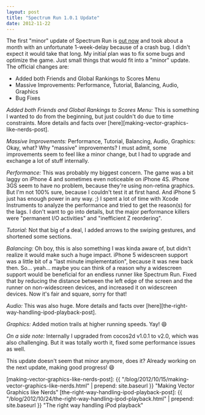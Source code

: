 ```yaml
---
layout: post
title: "Spectrum Run 1.0.1 Update"
date: 2012-11-22
---
```

The first "minor" update of Spectrum Run is [out now][spectrum-run] and took about a month with an unfortunate 1-week-delay because of a crash bug. I didn't expect it would take that long. My initial plan was to fix some bugs and optimize the game. Just small things that would fit into a "minor" update. The official changes are:

- Added both Friends and Global Rankings to Scores Menu
- Massive Improvements: Performance, Tutorial, Balancing, Audio, Graphics
- Bug Fixes

_Added both Friends and Global Rankings to Scores Menu:_ This is something I wanted to do from the beginning, but just couldn't do due to time constraints. More details and facts over [here][making-vector-graphics-like-nerds-post].

_Massive Improvements:_ Performance, Tutorial, Balancing, Audio, Graphics: Okay, what? Why "massive" improvements? I must admit, some improvements seem to feel like a minor change, but I had to upgrade and exchange a lot of stuff internally.

_Performance:_ This was probably my biggest concern. The game was a bit laggy on iPhone 4 and sometimes even noticeable on iPhone 4S. iPhone 3GS seem to have no problem, because they're using non-retina graphics. But I'm not 100% sure, because I couldn't test it at first hand. And iPhone 5 just has enough power in any way. ;) I spent a lot of time with Xcode Instruments to analyze the performance and tried to get the reason(s) for the lags. I don't want to go into details, but the major performance killers were "permanent I/O activities" and "inefficient Z reordering".

_Tutorial:_ Not that big of a deal, I added arrows to the swiping gestures, and shortened some sections.

_Balancing:_ Oh boy, this is also something I was kinda aware of, but didn't realize it would make such a huge impact. iPhone 5 widescreen support was a little bit of a "last minute implementation", because it was new back then. So… yeah… maybe you can think of a reason why a widescreen support would be beneficial for an endless runner like Spectrum Run. Fixed that by reducing the distance between the left edge of the screen and the runner on non-widescreen devices, and increased it on widescreen devices. Now it's fair and square, sorry for that!

_Audio:_ This was also huge. More details and facts over [here][the-right-way-handling-ipod-playback-post].

_Graphics:_ Added motion trails at higher running speeds. Yay! :smile:

_On a side note:_ Internally I upgraded from cocos2d v1.0.1 to v2.0, which was also challenging. But it was totally worth it, fixed some performance issues as well.

This update doesn't seem that minor anymore, does it? Already working on the next update, making good progress! :smile:

[spectrum-run]: https://itunes.apple.com/app/id516387678 "Spectrum Run on the App Store"
[making-vector-graphics-like-nerds-post]: {{ "/blog/2012/10/15/making-vector-graphics-like-nerds.html" | prepend: site.baseurl }} "Making Vector Graphics like Nerds"
[the-right-way-handling-ipod-playback-post]: {{ "/blog/2012/10/24/the-right-way-handling-ipod-playback.html" | prepend: site.baseurl }} "The right way handling iPod playback"
